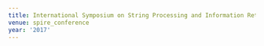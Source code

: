 ```yaml
---
title: International Symposium on String Processing and Information Retrieval (2017)
venue: spire_conference
year: '2017'
---
```

